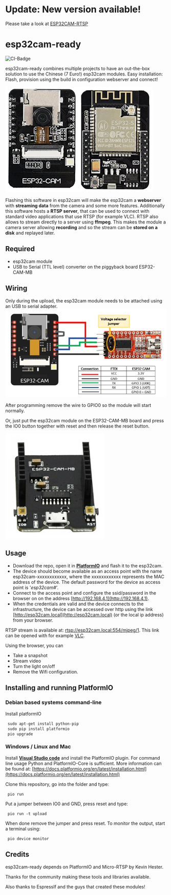 
# Update: New version available!
Please take a look at [ESP32CAM-RTSP](https://github.com/rzeldent/esp32cam-rtsp)


# esp32cam-ready

![CI-Badge](https://github.com/rzeldent/esp32cam-ready/actions/workflows/main.yml/badge.svg?event=push)

esp32cam-ready combines multiple projects to have an out-the-box solution to use the Chinese (7 Euro!) esp32cam modules.
Easy installation: Flash, provision using the build in configuration webserver and connect!

![ESP32CAM module](assets/ESP32-CAM.jpg)

Flashing this software in esp32cam will make the esp32cam a **webserver** with **streaming data** from the camera and some more features.
Additionally this software hosts a **RTSP server**, that can be used to connect with standard video applications that use RTSP (for example VLC).
RTSP also allows to stream directly to a server using **ffmpeg**. This makes the module a camera server allowing **recording** and  so the stream can be **stored on a disk** and replayed later.

## Required

- esp32cam module
- USB to Serial (TTL level) converter on the piggyback board ESP32-CAM-MB

## Wiring
Only during the upload, the esp32cam module needs to be attached using an USB to serial adapter.
![ESP FTDI wiring](assets/ESP32CAM-to-FTDI.png)

After programming remove the wire to GPIO0 so the module will start normally.

Or, just put the esp32cam module on the ESP32-CAM-MB board and press the IO0 button together with reset and then release the reset button.

![ESP32-CAM-MB](assets/ESP32-CAM-MB.jpg)

## Usage
- Download the repo, open it in [**PlatformIO**](https://platformio.org/) and flash it to the esp32cam.
- The device should become available as an access point with the name esp32cam-xxxxxxxxxxxx, where the xxxxxxxxxxxx represents the MAC address of the device.
The default password for the device as access point is '*esp32cam#*'. 
- Connect to the access point and configure the ssid/password in the browser on on the address [http://192.168.4.1](http://192.168.4.1).
- When the credentials are valid and the device connects to the infrastructure, the device can be accessed over http using the link [http://esp32cam.local](http://esp32cam.local) (or the local ip address) from your browser.

RTSP stream is available at: [rtsp://esp32cam.local:554/mjpeg/1](rtsp://esp32cam.local:554/mjpeg/1). This link can be opened with for example [VLC](https://www.videolan.org/vlc/).

Using the browser, you can
- Take a snapshot
- Stream video
- Turn the light on/off
- Remove the Wifi configuration.

## Installing and running PlatformIO

### Debian based systems command-line
Install platformIO
```
 sudo apt-get install python-pip
 sudo pip install platformio
 pio upgrade
```

### Windows / Linux and Mac
Install [**Visual Studio code**](https://code.visualstudio.com) and install the PlatformIO plugin.
For command line usage Python and PlatformIO-Core is sufficient. More information can be found at: [https://docs.platformio.org/en/latest/installation.html](https://docs.platformio.org/en/latest/installation.html)

Clone this repository, go into the folder and type:
```
 pio run
```
Put a jumper between IO0 and GND, press reset and type:
```
 pio run -t upload
```
When done remove the jumper and press reset. To monitor the output, start a terminal using:
```
 pio device monitor
```

## Credits
esp32cam-ready depends on PlatformIO and Micro-RTSP by Kevin Hester.

Thanks for the community making these tools and libraries available.

Also thanks to EspressIf and the guys that created these modules!

